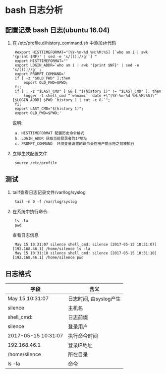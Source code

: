 # bash 日志分析 #

## 配置记录 bash 日志(ubuntu 16.04) ##

1. 在 /etc/profile.d/history_command.sh 中添加sh代码

        #export HISTTIMEFORMAT="[%Y-%m-%d %H:%M:%S] [`who am i | awk '{print $NF}' | sed -e 's/[()]//g'`] "
        export HISTTIMEFORMAT=""
        export LOGIN_ADDR=`who am i | awk '{print $NF}' | sed -e 's/[()]//g'`;
        export PROMPT_COMMAND='
        if [ -z "$OLD_PWD" ];then
            export OLD_PWD=$PWD;
        fi;
        if [ ! -z "$LAST_CMD" ] && [ "$(history 1)" != "$LAST_CMD" ]; then
            logger -t shell_cmd "`whoami` `date +\"[%Y-%m-%d %H:%M:%S]\"` [$LOGIN_ADDR] $PWD `history 1 | cut -c 8-`";               
        fi;
        export LAST_CMD="$(history 1)";
        export OLD_PWD=$PWD;'

    说明:

        a. HISTTIMEFORMAT 配置历史命令格式
        b. LOGIN_ADDR 获取当前登录者的IP地址
        c. PROMPT_COMMAND  环境变量设置的命令会在用户提示符之前被执行

2. 立即生效配置文件

        source /etc/profile


## 测试 ##

1. tailf查看日志记录文件/var/log/syslog

        tail -n 0 -f /var/log/syslog

2. 在系统中执行命令:

        ls -la
        pwd

    查看日志信息

        May 15 10:31:07 silence shell_cmd: silence [2017-05-15 10:31:07] [192.168.46.1] /home/silence ls -la
        May 15 10:31:10 silence shell_cmd: silence [2017-05-15 10:31:10] [192.168.46.1] /home/silence pwd

## 日志格式 ##

|字段|含义|
|---|---|
|May 15 10:31:07|日志时间, 由syslog产生|
|silence|主机名|
|shell_cmd:|日志前缀|
|silence|登录用户|
|2017-05-15 10:31:07|执行命令时间|
|192.168.46.1|登录IP地址|
|/home/silence|所在目录|
|ls -la|命令|
